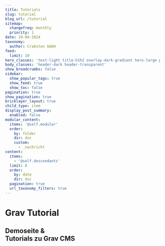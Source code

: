 ```yaml
---
title: Tutorials
slug: tutorial
blog_url: /tutorial
sitemap:
  changefreq: monthly
  priority: 1
date: 19-04-2024
taxonomy:
  author: Crabston GmbH
feed:
  limit: 10
hero_classes: 'text-light title-h1h2 overlay-dark-gradient hero-large parallax'
body_classes: 'header-dark header-transparent'
show_breadcrumbs: false
sidebar:
  show_popular_tags: true
  show_feed: true
  show_toc: false
pagination: true
show_pagination: true
bricklayer_layout: true
child_type: item
display_post_summary:
  enabled: false
modular_content:
  items: '@self.modular'
  order:
    by: folder
    dir: dsc
    custom:
      - _nachricht
content:
  items:
    - '@self.descendants'
  limit: 8
  order:
    by: date
    dir: dsc
  pagination: true
  url_taxonomy_filters: true
---
```


# Grav Tutorial
## Demoseite & <br> Tutorials zu Grav CMS
